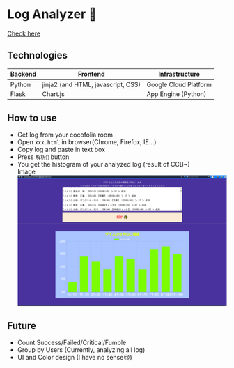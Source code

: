 # Log Analyzer 👾
[Check here](https://singsignalyou-test.df.r.appspot.com/index)

## Technologies
| Backend | Frontend                 | Infrastructure              | 
| ------------ | ------------------------------ | --------------------- | 
| Python       | jinja2 (and HTML, javascript, CSS) | Google Cloud Platform | 
| Flask        | Chart.js                       | App Engine (Python)   | 


## How to use
- Get log from your cocofolia room
- Open `xxx.html` in browser(Chrome, Firefox, IE...)
- Copy log and paste in text box
- Press `解析🌟` button
- You get the histogram of your analyzed log (result of CCB~)  
Image  
![image](./Doc/images/sample.png)

## Future
- Count Success/Failed/Critical/Fumble
- Group by Users (Currently, analyzing all log)
- UI and Color design (I have no sense😢)

